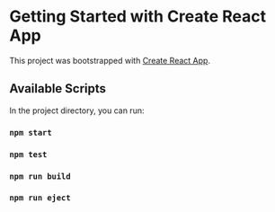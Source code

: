 # Getting Started with Create React App

This project was bootstrapped with [Create React App](https://github.com/facebook/create-react-app).

## Available Scripts

In the project directory, you can run:
### `npm start`
### `npm test`
### `npm run build`
### `npm run eject`

